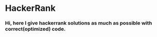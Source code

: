 # HackerRank
<h3>Hi, here I give hackerrank solutions as much as possible with correct(optimized) code.</h3>
